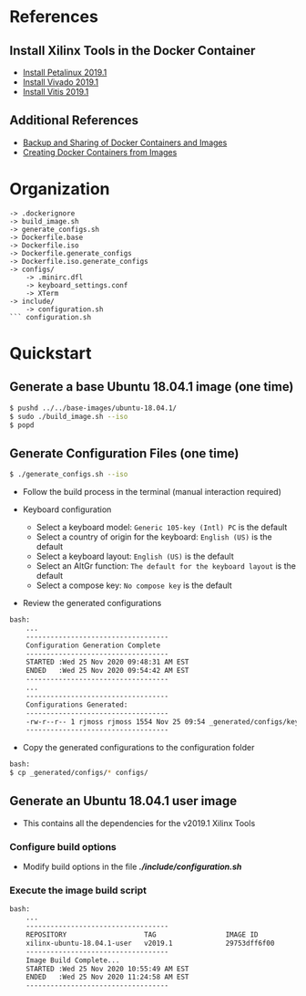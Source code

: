 [//]: # (Readme.md - Base Ubuntu User Image for v2019.1 Xilinx Tools)

# References

## Install Xilinx Tools in the Docker Container

- [Install Petalinux 2019.1](./README.user-install.md)
- [Install Vivado 2019.1](./README.vivado-install.md)
- [Install Vitis 2019.1](./README.vitis-install.md)

## Additional References

- [Backup and Sharing of Docker Containers and Images](../../../documentation/backup-and-sharing-docker-images/README.md)
- [Creating Docker Containers from Images](../../../documentation/creating-containers-from-docker-images/README.md)

# Organization
```
-> .dockerignore
-> build_image.sh
-> generate_configs.sh
-> Dockerfile.base
-> Dockerfile.iso
-> Dockerfile.generate_configs
-> Dockerfile.iso.generate_configs
-> configs/
	-> .minirc.dfl
	-> keyboard_settings.conf
	-> XTerm
-> include/
	-> configuration.sh
``` configuration.sh
```

# Quickstart

## Generate a base Ubuntu 18.04.1 image (one time)

```bash
$ pushd ../../base-images/ubuntu-18.04.1/
$ sudo ./build_image.sh --iso
$ popd
```

## Generate Configuration Files (one time)

```bash
$ ./generate_configs.sh --iso
```

- Follow the build process in the terminal (manual interaction required)
- Keyboard configuration
	- Select a keyboard model: ```Generic 105-key (Intl) PC``` is the default
	- Select a country of origin for the keyboard: ```English (US)``` is the default
	- Select a keyboard layout: ```English (US)``` is the default
	- Select an AltGr function: ```The default for the keyboard layout``` is the default
	- Select a compose key: ```No compose key``` is the default

- Review the generated configurations

```bash
bash:
	...
	-----------------------------------
	Configuration Generation Complete
	-----------------------------------
	STARTED :Wed 25 Nov 2020 09:48:31 AM EST
	ENDED   :Wed 25 Nov 2020 09:54:42 AM EST
	-----------------------------------
	...
	-----------------------------------
	Configurations Generated:
	-----------------------------------
	-rw-r--r-- 1 rjmoss rjmoss 1554 Nov 25 09:54 _generated/configs/keyboard_settings.conf
	-----------------------------------
```

- Copy the generated configurations to the configuration folder

```bash
bash:
$ cp _generated/configs/* configs/
```

## Generate an Ubuntu 18.04.1 user image 
- This contains all the dependencies for the v2019.1 Xilinx Tools

### Configure build options
- Modify build options in the file __*./include/configuration.sh*__

### Execute the image build script
```bash
bash:
	...
	-----------------------------------
	REPOSITORY                   TAG                 IMAGE ID            CREATED                  SIZE
	xilinx-ubuntu-18.04.1-user   v2019.1             29753dff6f00        Less than a second ago   2.26GB
	-----------------------------------
	Image Build Complete...
	STARTED :Wed 25 Nov 2020 10:55:49 AM EST
	ENDED   :Wed 25 Nov 2020 11:24:58 AM EST
	-----------------------------------
```
